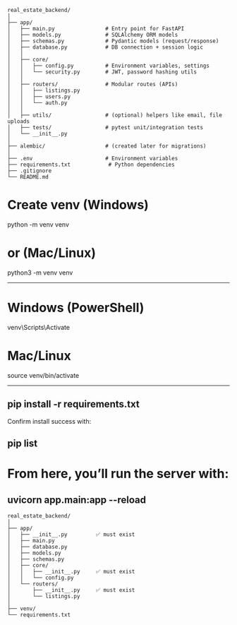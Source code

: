 ```
real_estate_backend/
│
├── app/
│   ├── main.py                # Entry point for FastAPI
│   ├── models.py              # SQLAlchemy ORM models
│   ├── schemas.py             # Pydantic models (request/response)
│   ├── database.py            # DB connection + session logic
│   │
│   ├── core/
│   │   ├── config.py          # Environment variables, settings
│   │   └── security.py        # JWT, password hashing utils
│   │
│   ├── routers/               # Modular routes (APIs)
│   │   ├── listings.py
│   │   ├── users.py
│   │   └── auth.py
│   │
│   ├── utils/                 # (optional) helpers like email, file uploads
│   ├── tests/                 # pytest unit/integration tests
│   └── __init__.py
│
├── alembic/                   # (created later for migrations)
│
├── .env                       # Environment variables
├── requirements.txt            # Python dependencies
├── .gitignore
└── README.md
```

# Create venv (Windows)
python -m venv venv

# or (Mac/Linux)
python3 -m venv venv

---

# Windows (PowerShell)
venv\Scripts\Activate

# Mac/Linux
source venv/bin/activate

---
pip install -r requirements.txt
---
Confirm install success with:

pip list
---
# From here, you’ll run the server with:
uvicorn app.main:app --reload
---
````
real_estate_backend/
│
├── app/
│   ├── __init__.py         ✅ must exist
│   ├── main.py
│   ├── database.py
│   ├── models.py
│   ├── schemas.py
│   ├── core/
│   │   ├── __init__.py     ✅ must exist
│   │   └── config.py
│   └── routers/
│       ├── __init__.py     ✅ must exist
│       └── listings.py
│
├── venv/
└── requirements.txt

````
